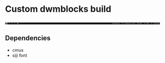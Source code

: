 # Custom dwmblocks build
![dumblocks screenshot](https://github.com/RoboGypsy/dwmblocks/blob/master/screenshot.png)
## Dependencies
- cmus
- siji font
